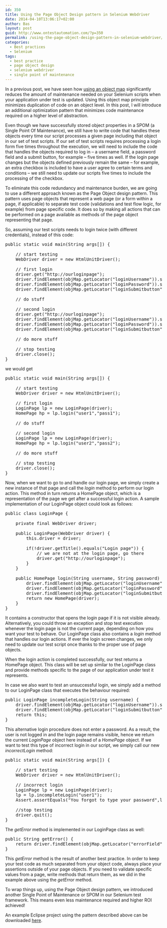 ```yaml
---
id: 350
title: Using the Page Object Design pattern in Selenium Webdriver
date: 2014-04-10T13:06:17+02:00
author: Bas
layout: post
guid: http://www.ontestautomation.com/?p=350
permalink: /using-the-page-object-design-pattern-in-selenium-webdriver/
categories:
  - Best practices
  - Selenium
tags:
  - best practice
  - page object design
  - selenium webdriver
  - single point of maintenance
---
```

In a previous post, we have seen how [using an object map](http://www.ontestautomation.com/building-and-using-an-object-repository-in-selenium-webdriver/ "Building and using an Object Repository in Selenium Webdriver") significantly reduces the amount of maintenance needed on your Selenium scripts when your application under test is updated. Using this object map principle minimizes duplication of code on an object level. In this post, I will introduce an additional optimization pattern that minimizes code maintenance required on a higher level of abstraction.

Even though we have successfully stored object properties in a SPOM (a Single Point Of Maintenance), we still have to write code that handles these objects every time our script processes a given page including that object in our set of test scripts. If our set of test scripts requires processing a login form five times throughout the execution, we will need to include the code that handles the objects required to log in &#8211; a username field, a password field and a submit button, for example &#8211; five times as well. If the login page changes but the objects defined previously remain the same &#8211; for example, an extra checkbox is included to have a user agree to certain terms and conditions &#8211; we still need to update our scripts five times to include the processing of the checkbox.

To eliminate this code redundancy and maintenance burden, we are going to use a different approach known as the Page Object design pattern. This pattern uses page objects that represent a web page (or a form within a page, if applicable) to separate test code (validations and test flow logic, for example) from page specific code. It does so by making all actions that can be performed on a page available as methods of the page object representing that page.

So, assuming our test scripts needs to login twice (with different credentials), instead of this code:

<pre class="brush: java; gutter: false; first-line: 1; highlight: []; html-script: false">public static void main(String args[]) {
	
	// start testing
	WebDriver driver = new HtmlUnitDriver();
		
	// first login
	driver.get("http://ourloginpage");
	driver.findElement(objMap.getLocator("loginUsername")).sendKeys("user1");
	driver.findElement(objMap.getLocator("loginPassword")).sendKeys("pass1");
	driver.findElement(objMap.getLocator("loginSubmitbutton")).click();
		
	// do stuff
		
	// second login
	driver.get("http://ourloginpage");
	driver.findElement(objMap.getLocator("loginUsername")).sendKeys("user2");
	driver.findElement(objMap.getLocator("loginPassword")).sendKeys("pass2");
	driver.findElement(objMap.getLocator("loginSubmitbutton")).click();
		
	// do more stuff
	
	// stop testing
	driver.close();
}</pre>

we would get

<pre class="brush: java; gutter: false; first-line: 1; highlight: []; html-script: false">public static void main(String args[]) {
		
	// start testing
	WebDriver driver = new HtmlUnitDriver();
		
	// first login
	LoginPage lp = new LoginPage(driver);
	HomePage hp = lp.login("user1","pass1");
		
	// do stuff
		
	// second login
	LoginPage lp = new LoginPage(driver);
	HomePage hp = lp.login("user2","pass2");
		
	// do more stuff
		
	// stop testing
	driver.close();
}</pre>

Now, when we want to go to and handle our login page, we simply create a new instance of that page and call the _login_ method to perform our login action. This method in turn returns a HomePage object, which is a representation of the page we get after a successful login action. A sample implementation of our LoginPage object could look as follows:

<pre class="brush: java; gutter: false; first-line: 1; highlight: []; html-script: false">public class LoginPage {
	
	private final WebDriver driver;
	
	public LoginPage(WebDriver driver) {
		this.driver = driver;
		
		if(!driver.getTitle().equals("Login page")) {
			// we are not at the login page, go there
			driver.get("http://ourloginpage");
		}
	}
	
	public HomePage login(String username, String password) {
		driver.findElement(objMap.getLocator("loginUsername")).sendKeys("username");
		driver.findElement(objMap.getLocator("loginPassword")).sendKeys("password");
		driver.findElement(objMap.getLocator("loginSubmitbutton")).click();
		return new HomePage(driver);
	}	
}</pre>

It contains a constructor that opens the login page if it is not visible already. Alternatively, you could throw an exception and stop test execution whenever the login page is not the current page, depending on how you want your test to behave. Our LoginPage class also contains a _login_ method that handles our login actions. If ever the login screen changes, we only need to update our test script once thanks to the proper use of page objects.

When the login action is completed successfully, our test returns a HomePage object. This class will be set up similar to the LoginPage class and provide methods specific to the page of our application under test it represents.

In case we also want to test an unsuccessful login, we simply add a method to our LoginPage class that executes the behaviour required:

<pre class="brush: java; gutter: false; first-line: 1; highlight: []; html-script: false">public LoginPage incompleteLogin(String username) {
	driver.findElement(objMap.getLocator("loginUsername")).sendKeys("username");
	driver.findElement(objMap.getLocator("loginSubmitbutton")).click();
	return this;
}</pre>

This alternative login procedure does not enter a password. As a result, the user is not logged in and the login page remains visible, hence we return the current _LoginPage_ object here instead of a _HomePage_ object. If we want to test this type of incorrect login in our script, we simply call our new _incorrectLogin_ method:

<pre class="brush: java; gutter: false; first-line: 1; highlight: []; html-script: false">public static void main(String args[]) {
		
	// start testing
	WebDriver driver = new HtmlUnitDriver();
		
	// incorrect login
	LoginPage lp = new LoginPage(driver);
	lp = lp.incompleteLogin("user1");
	Assert.assertEquals("You forgot to type your password",lp.getError());
		
	//stop testing
	driver.quit();
}</pre>

The _getError_ method is implemented in our LoginPage class as well:

<pre class="brush: java; gutter: false; first-line: 1; highlight: []; html-script: false">public String getError() {
	return driver.findElement(objMap.getLocator("errorField")).getText();
}</pre>

This _getError_ method is the result of another best practice. In order to keep your test code as much separated from your object code, always place your assertions outside of your page objects. If you need to validate specific values from a page, write methods that return them, as we did in the example above using the _getError_ method.

To wrap things up, using the Page Object design pattern, we introduced another Single Point of Maintenance or SPOM in our Selenium test framework. This means even less maintenance required and higher ROI achieved!

An example Eclipse project using the pattern described above can be downloaded [here](http://www.ontestautomation.com/files/seleniumPageObjectExample.zip).